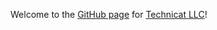 
Welcome to the [GitHub page](https://pages.github.com/) for [Technicat LLC](http://technicat.com)!


